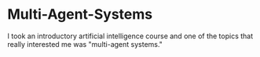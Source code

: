 # Multi-Agent-Systems
I took an introductory artificial intelligence course and one of the topics that really interested me was "multi-agent systems."
